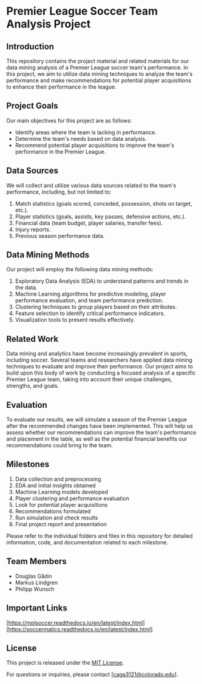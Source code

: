 # Premier League Soccer Team Analysis Project

## Introduction
This repository contains the project material and related materials for our data mining analysis of a Premier League soccer team's performance. In this project, we aim to utilize data mining techniques to analyze the team's performance and make recommendations for potential player acquisitions to enhance their performance in the league.

## Project Goals
Our main objectives for this project are as follows:
- Identify areas where the team is lacking in performance.
- Determine the team's needs based on data analysis.
- Recommend potential player acquisitions to improve the team's performance in the Premier League.

## Data Sources
We will collect and utilize various data sources related to the team's performance, including, but not limited to:
1. Match statistics (goals scored, conceded, possession, shots on target, etc.).
2. Player statistics (goals, assists, key passes, defensive actions, etc.).
3. Financial data (team budget, player salaries, transfer fees).
4. Injury reports.
5. Previous season performance data.

## Data Mining Methods
Our project will employ the following data mining methods:
1. Exploratory Data Analysis (EDA) to understand patterns and trends in the data.
2. Machine Learning algorithms for predictive modeling, player performance evaluation, and team performance prediction.
3. Clustering techniques to group players based on their attributes.
4. Feature selection to identify critical performance indicators.
5. Visualization tools to present results effectively.

## Related Work
Data mining and analytics have become increasingly prevalent in sports, including soccer. Several teams and researchers have applied data mining techniques to evaluate and improve their performance. Our project aims to build upon this body of work by conducting a focused analysis of a specific Premier League team, taking into account their unique challenges, strengths, and goals.

## Evaluation
To evaluate our results, we will simulate a season of the Premier League after the recommended changes have been implemented. This will help us assess whether our recommendations can improve the team's performance and placement in the table, as well as the potential financial benefits our recommendations could bring to the team.

## Milestones
1. Data collection and preprocessing
2. EDA and initial insights obtained
3. Machine Learning models developed
4. Player clustering and performance evaluation
5. Look for potential player acquisitions
6. Recommendations formulated
7. Run simulation and check results
8. Final project report and presentation

Please refer to the individual folders and files in this repository for detailed information, code, and documentation related to each milestone.

## Team Members
- Douglas Gådin
- Markus Lindgren
- Philipp Wunsch

## Important Links
[https://mplsoccer.readthedocs.io/en/latest/index.html]
[https://soccermatics.readthedocs.io/en/latest/index.html]

## License
This project is released under the [MIT License](LICENSE).

For questions or inquiries, please contact [caga3121@colorado.edu].
